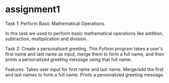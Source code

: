 # assignment1
Task 1: Perform Basic Mathematical Operations.

In this task we used to perform basic mathematical operations like addition, subtraction, multiplication and division. 


Task 2: Create a personalised greeting.
This Python program takes a user's first name and last name as input, merge them to form a full name, and then prints a personalized greeting message using that full name.

Features: 
Takes user input for first name and last name.
Merge/add the first and last names to form a full name.
Prints a personalized greeting message.
